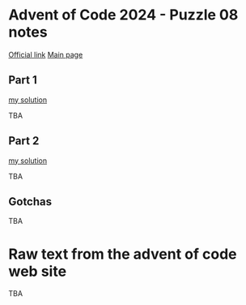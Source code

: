 # Advent of Code 2024 - Puzzle 08 notes

[Official link](https://adventofcode.com/2024/day/8)
[Main page](../README.md)

## Part 1
[my solution](puzzle_08-part_1_jmt.py)

TBA

## Part 2
[my solution](puzzle_08-part_2_jmt.py)

TBA

## Gotchas

TBA

# Raw text from the advent of code web site

TBA
